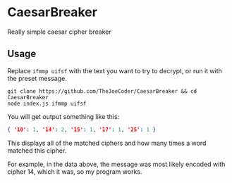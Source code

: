 # CaesarBreaker
Really simple caesar cipher breaker

## Usage
Replace `ifmmp uifsf` with the text you want to try to decrypt, or run it with the preset message.
```
git clone https://github.com/TheJoeCoder/CaesarBreaker && cd CaesarBreaker
node index.js ifmmp uifsf
```
You will get output something like this:
```json
{ '10': 1, '14': 2, '15': 1, '17': 1, '25': 1 }
```
This displays all of the matched ciphers and how many times a word matched this cipher.

For example, in the data above, the message was most likely encoded with cipher 14, which it was, so my program works.